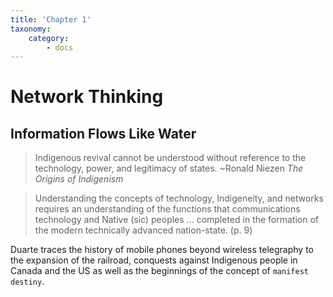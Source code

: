 ```yaml
---
title: 'Chapter 1'
taxonomy:
    category:
        - docs
---
```


# Network Thinking
## Information Flows Like Water

> Indigenous revival cannot be understood without reference to the technology, power, and legitimacy of states. ~Ronald Niezen *The Origins of Indigenism*

> Understanding the concepts of technology, Indigeneity, and networks requires an understanding of the functions that communications technology and Native (sic) peoples ... completed in the formation of the modern technically advanced nation-state. (p. 9)

Duarte traces the history of mobile phones beyond wireless telegraphy to the expansion of the railroad, conquests against Indigenous people in Canada and the US as well as the beginnings of the concept of `manifest destiny`.

